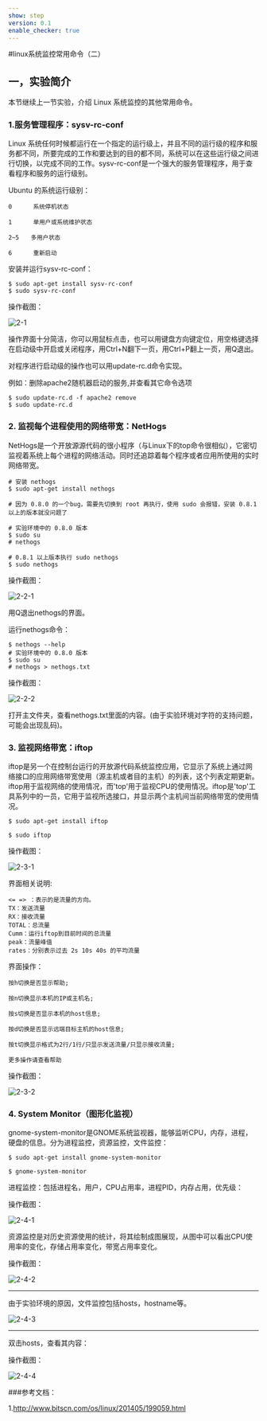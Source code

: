 ```yaml
---
show: step
version: 0.1
enable_checker: true
---
```


#linux系统监控常用命令（二）

## 一，实验简介

本节继续上一节实验，介绍 Linux 系统监控的其他常用命令。

### 1.服务管理程序：sysv-rc-conf

Linux 系统任何时候都运行在一个指定的运行级上，并且不同的运行级的程序和服务都不同，所要完成的工作和要达到的目的都不同，系统可以在这些运行级之间进行切换，以完成不同的工作。sysv-rc-conf是一个强大的服务管理程序，用于查看程序和服务的运行级别。

Ubuntu 的系统运行级别：
```
0　　 　系统停机状态

1　　 　单用户或系统维护状态

2~5　　多用户状态

6　　 　重新启动
```

安装并运行sysv-rc-conf：
```
$ sudo apt-get install sysv-rc-conf
$ sudo sysv-rc-conf
```

操作截图：

![2-1](https://doc.shiyanlou.com/userid42227labid973time1430792194009/wm)

操作界面十分简洁，你可以用鼠标点击，也可以用键盘方向键定位，用空格键选择在启动级中开启或关闭程序，用Ctrl+N翻下一页，用Ctrl+P翻上一页，用Q退出。

对程序进行启动级的操作也可以用update-rc.d命令实现。

例如：删除apache2随机器启动的服务,并查看其它命令选项
```
$ sudo update-rc.d -f apache2 remove
$ sudo update-rc.d 
```

### 2. 监视每个进程使用的网络带宽：NetHogs
NetHogs是一个开放源源代码的很小程序（与Linux下的top命令很相似），它密切监视着系统上每个进程的网络活动。同时还追踪着每个程序或者应用所使用的实时网络带宽。

```
# 安装 nethogs
$ sudo apt-get install nethogs

# 因为 0.8.0 的一个bug，需要先切换到 root 再执行，使用 sudo 会报错，安装 0.8.1 以上的版本就没问题了

# 实验环境中的 0.8.0 版本
$ sudo su
# nethogs

# 0.8.1 以上版本执行 sudo nethogs
$ sudo nethogs

```

操作截图：

![2-2-1](https://doc.shiyanlou.com/userid42227labid973time1430793208313/wm)

用Q退出nethogs的界面。

运行nethogs命令：
```
$ nethogs --help
# 实验环境中的 0.8.0 版本
$ sudo su
# nethogs > nethogs.txt
```
操作截图：

![2-2-2](https://doc.shiyanlou.com/userid42227labid973time1430793603418/wm)

打开主文件夹，查看nethogs.txt里面的内容。(由于实验环境对字符的支持问题，可能会出现乱码)。

### 3. 监视网络带宽：iftop
iftop是另一个在控制台运行的开放源代码系统监控应用，它显示了系统上通过网络接口的应用网络带宽使用（源主机或者目的主机）的列表，这个列表定期更新。iftop用于监视网络的使用情况，而'top'用于监视CPU的使用情况。iftop是'top'工具系列中的一员，它用于监视所选接口，并显示两个主机间当前网络带宽的使用情况。
```
$ sudo apt-get install iftop

$ sudo iftop
```
操作截图：

![2-3-1](https://doc.shiyanlou.com/userid42227labid973time1430794164800/wm)


界面相关说明:
```
<= => ：表示的是流量的方向。
TX：发送流量
RX：接收流量
TOTAL：总流量
Cumm：运行iftop到目前时间的总流量
peak：流量峰值
rates：分别表示过去 2s 10s 40s 的平均流量
```
界面操作：
```
按h切换是否显示帮助;

按n切换显示本机的IP或主机名;

按s切换是否显示本机的host信息;

按d切换是否显示远端目标主机的host信息;

按t切换显示格式为2行/1行/只显示发送流量/只显示接收流量;

更多操作请查看帮助
```

操作截图：

![2-3-2](https://doc.shiyanlou.com/userid42227labid973time1430794475596/wm)


### 4. System Monitor（图形化监视）
gnome-system-monitor是GNOME系统监视器，能够监听CPU，内存，进程，硬盘的信息。分为进程监控，资源监控，文件监控：
```
$ sudo apt-get install gnome-system-monitor

$ gnome-system-monitor
```

进程监控：包括进程名，用户，CPU占用率，进程PID，内存占用，优先级：

操作截图：

![2-4-1](https://doc.shiyanlou.com/userid42227labid973time1430811338557/wm)


资源监控是对历史资源使用的统计，将其绘制成图展现，从图中可以看出CPU使用率的变化，存储占用率变化，带宽占用率变化。

操作截图：

![2-4-2](https://doc.shiyanlou.com/userid42227labid973time1430811346901/wm)

----------


由于实验环境的原因，文件监控包括hosts，hostname等。

![2-4-3](https://doc.shiyanlou.com/userid42227labid973time1430811325871/wm)

----------


双击hosts，查看其内容：

操作截图：

![2-4-4](https://doc.shiyanlou.com/userid42227labid973time1430811858641/wm)

###参考文档：

1.http://www.bitscn.com/os/linux/201405/199059.html
